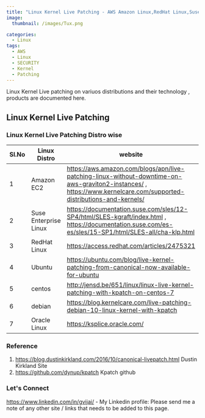 ```yaml
---
title: "Linux Kernel Live Patching - AWS Amazon Linux,RedHat Linux,Suse Linux,Centos and Ubuntu"
image: 
  thumbnail: /images/Tux.png

categories:
  - Linux
tags:
  - AWS
  - Linux
  - SECURITY
  - Kernel 
  - Patching 
--- 
```

Linux Kernel Live patching on variuos distributions and their technology , products are documented here. 
## Linux Kernel Live Patching 


### Linux Kernel Live Patching Distro wise 


| Sl.No |  Linux Distro     |           website |  Technology / Product | 
|-------|--------|---------|---------|
| 1 | Amazon EC2    |   <https://aws.amazon.com/blogs/apn/live-patching-linux-without-downtime-on-aws-graviton2-instances/> , <https://www.kernelcare.com/supported-distributions-and-kernels/> | KernelPatch | 
| 2 | Suse Enterprise Linux | <https://documentation.suse.com/sles/12-SP4/html/SLES-kgraft/index.html> , <https://documentation.suse.com/es-es/sles/15-SP1/html/SLES-all/cha-klp.html> | KLP and Kgraft | 
| 3 | RedHat Linux 	| <https://access.redhat.com/articles/2475321>  | kpatch | 
| 4 | Ubuntu | <https://ubuntu.com/blog/live-kernel-patching-from-canonical-now-available-for-ubuntu> | KernelLivePatch | 
| 5 | centos 	| <http://jensd.be/651/linux/linux-live-kernel-patching-with-kpatch-on-centos-7> | Kpatch , KernelCare |
| 6 | debian  |	<https://blog.kernelcare.com/live-patching-debian-10-linux-kernel-with-kpatch> | Kpatch, KernelCare | 
| 7 | Oracle Linux |	<https://ksplice.oracle.com/> | Ksplice | 



### Reference 

1. <https://blog.dustinkirkland.com/2016/10/canonical-livepatch.html> Dustin Kirkland Site 
2. <https://github.com/dynup/kpatch> Kpatch github 


### Let's Connect 
<https://www.linkedin.com/in/gvijai/> - My Linkedin profile:
Please send me a note of any other site / links that needs to be added to this page. 





